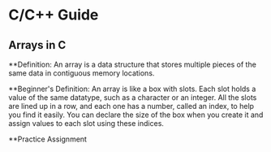# C/C++ Guide

## Arrays in C
**Definition: An array is a data structure that stores multiple pieces of the same data in contiguous memory locations.

**Beginner's Definition: An array is like a box with slots. Each slot holds a value of the same datatype, such as a character or an integer. All the slots are lined up in a row, and each one has a number, called an index, to help you find it easily. You can declare the size of the box when you create it and assign values to each slot using these indices.

**Practice Assignment


